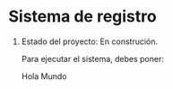 <h1>Sistema de registro</h1>
<ol type="1">
  <li>Estado del proyecto: En construción.</li>

  <p>Para ejecutar el sistema, debes poner:</p>
  
  Hola Mundo

</ol>